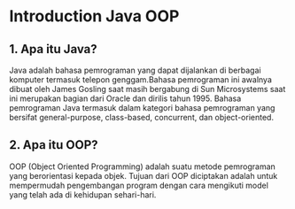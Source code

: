 # Introduction Java OOP

## 1. Apa itu Java?

Java adalah bahasa pemrograman yang dapat dijalankan di berbagai komputer termasuk telepon genggam.Bahasa pemrograman ini awalnya dibuat oleh James Gosling saat masih bergabung di Sun Microsystems saat ini merupakan bagian dari Oracle dan dirilis tahun 1995. Bahasa pemrograman Java termasuk dalam kategori bahasa pemrograman yang bersifat general-purpose, class-based, concurrent, dan object-oriented.

## 2. Apa itu OOP?

OOP (Object Oriented Programming) adalah suatu metode pemrograman yang berorientasi kepada objek. Tujuan dari OOP diciptakan adalah untuk mempermudah pengembangan program dengan cara mengikuti model yang telah ada di kehidupan sehari-hari.